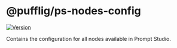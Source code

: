 # @pufflig/ps-nodes-config

[![Version](https://img.shields.io/npm/v/@pufflig/ps-nodes-config?style=flat&colorA=000000&colorB=000000)](https://www.npmjs.com/package/@pufflig/ps-nodes-config)

Contains the configuration for all nodes available in Prompt Studio.
